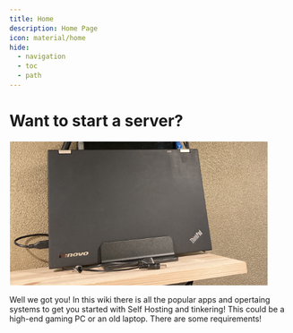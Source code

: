 ```yaml
---
title: Home
description: Home Page
icon: material/home
hide:
  - navigation
  - toc
  - path
---
```



# Want to start a server?
![Image of a laptop](https://github.com/Adampottie2hotmail/Self_Hosted_Freedom/blob/main/assets/lt-01.png?raw=true) 

Well we got you! In this wiki there is all the popular apps and opertaing systems to get you started with Self Hosting and tinkering! This could be a high-end gaming PC or an old laptop. There are some requirements!
